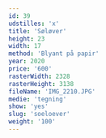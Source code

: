 ```yaml
---
id: 39
udstilles: 'x'
title: 'Søløver'
height: 23
width: 17
method: 'Blyant på papir'
year: 2020
price: '600'
rasterWidth: 2328
rasterHeight: 3138
fileName: 'IMG_2210.JPG'
medie: 'tegning'
show: 'yes'
slug: 'soeloever'
weight: '100'
---
```

